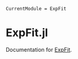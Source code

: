 ```@meta
CurrentModule = ExpFit
```

# ExpFit.jl

Documentation for [ExpFit](https://github.com/htkhsh/ExpFit.jl).


